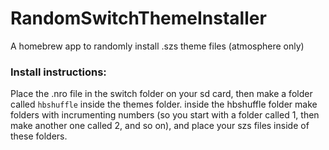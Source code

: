# RandomSwitchThemeInstaller
A homebrew app to randomly install .szs theme files (atmosphere only)


### Install instructions:
Place the .nro file in the switch folder on your sd card, then make a folder called `hbshuffle` inside the themes folder. inside the hbshuffle folder make folders with incrumenting numbers (so you start with a folder called 1, then make another one called 2, and so on), and place your szs files inside of these folders.
